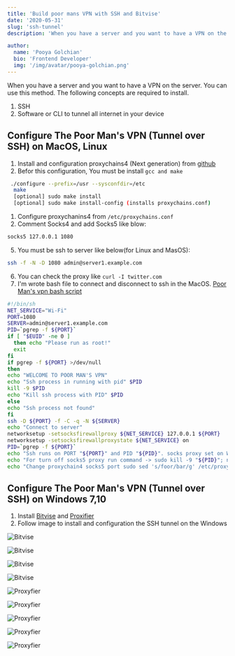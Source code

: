 ```yaml
---
title: 'Build poor mans VPN with SSH and Bitvise'
date: '2020-05-31'
slug: 'ssh-tunnel'
description: 'When you have a server and you want to have a VPN on the server. You can use this method. The following concepts are required to install.'

author:
  name: 'Pooya Golchian'
  bio: 'Frontend Developer'
  img: '/img/avatar/pooya-golchian.png'
---
```


When you have a server and you want to have a VPN on the server. You can use this method. The following concepts are required to install.

1. SSH
2. Software or CLI to tunnel all internet in your device

## Configure The Poor Man's VPN (Tunnel over SSH) on MacOS, Linux

1. Install and configuration proxychains4 (Next generation) from [github][1]
2. Befor this configuration, You must be install `gcc and make`

```bash
 ./configure --prefix=/usr --sysconfdir=/etc
  make
  [optional] sudo make install
  [optional] sudo make install-config (installs proxychains.conf)
```

1. Configure proxychanins4 from `/etc/proxychains.conf`
2. Comment Socks4 and add Socks5 like blow:

```bash
socks5 127.0.0.1 1080
```

5. You must be ssh to server like below(for Linux and MasOS):

```bash
ssh -f -N -D 1080 admin@server1.example.com
```

6. You can check the proxy like `curl -I twitter.com`
7. I'm wrote bash file to connect and disconnect to ssh in the MacOS. [Poor Man's vpn bash script][2]

```bash
#!/bin/sh
NET_SERVICE="Wi-Fi"
PORT=1080
SERVER=admin@server1.example.com
PID=`pgrep -f ${PORT}`
if [ "$EUID" -ne 0 ]
  then echo "Please run as root!"
  exit
fi
if pgrep -f ${PORT} >/dev/null
then
echo "WELCOME TO POOR MAN'S VPN"
echo "Ssh process in running with pid" $PID
kill -9 $PID
echo "Kill ssh process with PID" $PID
else
echo "Ssh process not found"
fi
ssh -D ${PORT} -f -C -q -N ${SERVER}
echo "Connect to server"
networksetup -setsocksfirewallproxy ${NET_SERVICE} 127.0.0.1 ${PORT}
networksetup -setsocksfirewallproxystate ${NET_SERVICE} on
PID=`pgrep -f ${PORT}`
echo "Ssh runs on PORT "${PORT}" and PID "${PID}". socks proxy set on Wi-Fi"
echo "For turn off socks5 proxy run command -> sudo kill -9 "${PID}"; networksetup -setsocksfirewallproxystate "${NET_SERVICE}" off"
echo "Change proxychain4 socks5 port sudo sed 's/foor/bar/g' /etc/proxychains.conf"
```

## Configure The Poor Man's VPN (Tunnel over SSH) on Windows 7,10

1. Install [Bitvise][3] and [Proxifier][4]
2. Follow image to install and configuration the SSH tunnel on the Windows

![Bitvise](/img/content/ssh-tunnel/ssh/1.jpg)

![Bitvise](/img/content/ssh-tunnel/ssh/2.jpg)

![Bitvise](/img/content/ssh-tunnel/ssh/3.jpg)

![Bitvise](/img/content/ssh-tunnel/ssh/4.jpg)

![Proxyfier](/img/content/ssh-tunnel/proxy/1.jpg)

![Proxyfier](/img/content/ssh-tunnel/proxy/2.jpg)

![Proxyfier](/img/content/ssh-tunnel/proxy/3.jpg)

![Proxyfier](/img/content/ssh-tunnel/proxy/4.jpg)

![Proxyfier](/img/content/ssh-tunnel/proxy/5.jpg)

[1]: https://github.com/rofl0r/proxychains-ng
[2]: https://gist.github.com/pooyagolchian/520ee77f22836d92b483f3f8827f8767
[3]: https://www.bitvise.com/ssh-client-download
[4]: http://www.mediafire.com/file/6fm9v97vnw6qj9y/ProxifierPE.zip/file
